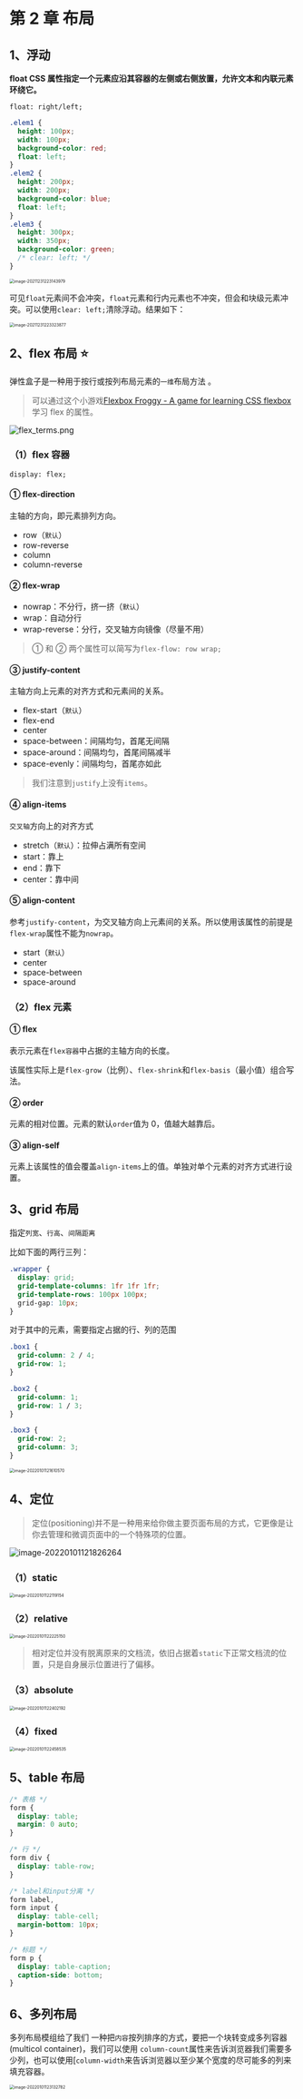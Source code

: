 # 第 2 章 布局

## 1、浮动

**float CSS 属性指定一个元素应沿其容器的左侧或右侧放置，允许文本和内联元素环绕它。**

`float: right/left;`

```css
.elem1 {
  height: 100px;
  width: 100px;
  background-color: red;
  float: left;
}
.elem2 {
  height: 200px;
  width: 200px;
  background-color: blue;
  float: left;
}
.elem3 {
  height: 300px;
  width: 350px;
  background-color: green;
  /* clear: left; */
}
```

<img src="./img/image-20211231223143979.png" alt="image-20211231223143979" style="zoom: 50%;" />

可见`float`元素间不会冲突，`float`元素和行内元素也不冲突，但会和块级元素冲突。可以使用`clear: left;`清除浮动。结果如下：

<img src="./img/image-20211231223323877.png" alt="image-20211231223323877" style="zoom: 50%;" />

## 2、flex 布局 :star:

弹性盒子是一种用于按行或按列布局元素的`一维`布局方法 。

> 可以通过这个小游戏[Flexbox Froggy - A game for learning CSS flexbox](http://flexboxfroggy.com/)学习 flex 的属性。

![flex_terms.png](./img/flex_terms.png)

### （1）flex 容器

`display: flex;`

#### ① flex-direction

主轴的方向，即元素排列方向。

- row（`默认`）
- row-reverse
- column
- column-reverse

#### ② flex-wrap

- nowrap：不分行，挤一挤（`默认`）
- wrap：自动分行
- wrap-reverse：分行，交叉轴方向镜像（尽量不用）

> ① 和 ② 两个属性可以简写为`flex-flow: row wrap;`

#### ③ justify-content

主轴方向上元素的对齐方式和元素间的关系。

- flex-start（`默认`）
- flex-end
- center
- space-between：间隔均匀，首尾无间隔
- space-around：间隔均匀，首尾间隔减半
- space-evenly：间隔均匀，首尾亦如此

> 我们注意到`justify`上没有`items`。

#### ④ align-items

`交叉轴`方向上的对齐方式

- stretch（`默认`）：拉伸占满所有空间
- start：靠上
- end：靠下
- center：靠中间

#### ⑤ align-content

参考`justify-content`，为交叉轴方向上元素间的关系。所以使用该属性的前提是`flex-wrap`属性不能为`nowrap`。

- start（`默认`）
- center
- space-between
- space-around

### （2）flex 元素

#### ① flex

表示元素在`flex容器`中占据的主轴方向的长度。

该属性实际上是`flex-grow`（比例）、`flex-shrink`和`flex-basis`（最小值）组合写法。

#### ② order

元素的相对位置。元素的默认`order`值为 0，值越大越靠后。

#### ③ align-self

元素上该属性的值会覆盖`align-items`上的值。单独对单个元素的对齐方式进行设置。

## 3、grid 布局

指定`列宽`、`行高`、`间隔距离`

比如下面的两行三列：

```css
.wrapper {
  display: grid;
  grid-template-columns: 1fr 1fr 1fr;
  grid-template-rows: 100px 100px;
  grid-gap: 10px;
}
```

对于其中的元素，需要指定占据的行、列的范围

```css
.box1 {
  grid-column: 2 / 4;
  grid-row: 1;
}

.box2 {
  grid-column: 1;
  grid-row: 1 / 3;
}

.box3 {
  grid-row: 2;
  grid-column: 3;
}
```

<img src="./img/image-20220101121610570.png" alt="image-20220101121610570" style="zoom:50%;" />

## 4、定位

> 定位(positioning)并不是一种用来给你做主要页面布局的方式，它更像是让你去管理和微调页面中的一个特殊项的位置。

![image-20220101121826264](./img/image-20220101121826264.png)

### （1）static

<img src="./img/image-20220101122119154.png" alt="image-20220101122119154" style="zoom:50%;" />

### （2）relative

<img src="./img/image-20220101122225150.png" alt="image-20220101122225150" style="zoom:50%;" />

> 相对定位并没有脱离原来的文档流，依旧占据着`static`下正常文档流的位置，只是自身展示位置进行了偏移。

### （3）absolute

<img src="./img/image-20220101122402192.png" alt="image-20220101122402192" style="zoom:50%;" />

### （4）fixed

<img src="./img/image-20220101122458535.png" alt="image-20220101122458535" style="zoom:50%;" />

## 5、table 布局

```css
/* 表格 */
form {
  display: table;
  margin: 0 auto;
}

/* 行 */
form div {
  display: table-row;
}

/* label和input分离 */
form label,
form input {
  display: table-cell;
  margin-bottom: 10px;
}

/* 标题 */
form p {
  display: table-caption;
  caption-side: bottom;
}
```

## 6、多列布局

多列布局模组给了我们 一种把`内容`按列排序的方式，要把一个块转变成多列容器(multicol container)，我们可以使用 `column-count`属性来告诉浏览器我们需要多少列，也可以使用[`column-width`来告诉浏览器以至少某个宽度的尽可能多的列来填充容器。

<img src="./img/image-20220101123132782.png" alt="image-20220101123132782" style="zoom:50%;" />
